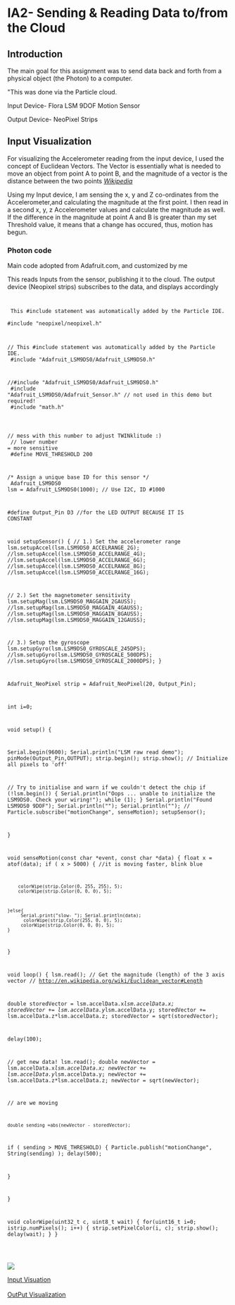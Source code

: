 <h1>IA2- Sending & Reading Data to/from the Cloud</h1>

<h2>Introduction</h2>
<p>The main goal for this assignment was to send data back and forth from a physical object (the Photon) to a computer. 

"This was done via the Particle cloud.</p>

<p>Input Device- Flora LSM 9DOF Motion Sensor</p>

<p>Output Device- NeoPixel Strips</p>

<h2>Input Visualization</h2>
<p>For visualizing the Accelerometer reading from the input device, I used the concept of Euclidean Vectors. The Vector is essentially what is needed to move an object from point A to point B, and the magnitude of a vector is the distance between the two points <cite>
<a href="https://en.wikipedia.org/wiki/Euclidean_vector" target="_blank">Wikipedia</a></cite> </p>

<p> Using my Input device, I am sensing the x, y and Z co-ordinates from the Accelerometer,and calculating the magnitude at the first point. I then read in a second x, y, z Accelerometer values and calculate the magnitude as well. If the difference in the magnitude at point A and B is greater than my set Threshold value, it means that a change has occured, thus, motion has begun.</p>

<h3>Photon code </h3>
<p>Main code adopted from Adafruit.com, and customized by  me</p>
<p>This reads Inputs from the sensor, publishing it to the cloud. The output device (Neopixel strips) subscribes to the data, and displays accordingly</p>


<code>
<p> This #include statement was automatically added by the Particle IDE.<br>
#include "neopixel/neopixel.h"<br>

// This #include statement was automatically added by the Particle IDE.<br>
#include "Adafruit_LSM9DS0/Adafruit_LSM9DS0.h"<br>

//#include "Adafruit_LSM9DS0/Adafruit_LSM9DS0.h"<br>
#include "Adafruit_LSM9DS0/Adafruit_Sensor.h"  // not used in this demo but required!<br>
#include "math.h"<br><br>



// mess with this number to adjust TWINklitude :)<br>
// lower number = more sensitive<br>
#define MOVE_THRESHOLD 200<br>

/* Assign a unique base ID for this sensor */<br>
Adafruit_LSM9DS0 lsm = Adafruit_LSM9DS0(1000);  // Use I2C, ID #1000<br>


#define  Output_Pin D3 //for the LED OUTPUT BECAUSE IT IS CONSTANT<br>
    

void setupSensor()
{
  // 1.) Set the accelerometer range
  lsm.setupAccel(lsm.LSM9DS0_ACCELRANGE_2G);
  //lsm.setupAccel(lsm.LSM9DS0_ACCELRANGE_4G);
  //lsm.setupAccel(lsm.LSM9DS0_ACCELRANGE_6G);
  //lsm.setupAccel(lsm.LSM9DS0_ACCELRANGE_8G);
  //lsm.setupAccel(lsm.LSM9DS0_ACCELRANGE_16G);

  // 2.) Set the magnetometer sensitivity
  lsm.setupMag(lsm.LSM9DS0_MAGGAIN_2GAUSS);
  //lsm.setupMag(lsm.LSM9DS0_MAGGAIN_4GAUSS);
  //lsm.setupMag(lsm.LSM9DS0_MAGGAIN_8GAUSS);
  //lsm.setupMag(lsm.LSM9DS0_MAGGAIN_12GAUSS);

  // 3.) Setup the gyroscope
  lsm.setupGyro(lsm.LSM9DS0_GYROSCALE_245DPS);
  //lsm.setupGyro(lsm.LSM9DS0_GYROSCALE_500DPS);
  //lsm.setupGyro(lsm.LSM9DS0_GYROSCALE_2000DPS);
}

Adafruit_NeoPixel strip = Adafruit_NeoPixel(20, Output_Pin); 

int i=0;


void setup()
{
   
   Serial.begin(9600);
   Serial.println("LSM raw read demo");
   pinMode(Output_Pin,OUTPUT);
   strip.begin();
   strip.show(); // Initialize all pixels to 'off'

  // Try to initialise and warn if we couldn't detect the chip
  if (!lsm.begin())
  {
    Serial.println("Oops ... unable to initialize the LSM9DS0. Check your wiring!");
    while (1);
  }
  Serial.println("Found LSM9DS0 9DOF");
  Serial.println("");
  Serial.println("");
  //
  Particle.subscribe("motionChange", senseMotion);
  setupSensor();
  
}

 void senseMotion(const char *event, const char *data)
{
     float x = atof(data);
   if ( x > 5000) { //it is moving faster, blink blue

        colorWipe(strip.Color(0, 255, 255), 5);
        colorWipe(strip.Color(0, 0, 0), 5);  
     
      
       
    }else{
         Serial.print("slow- "); Serial.println(data);
          colorWipe(strip.Color(255, 0, 0), 5);
         colorWipe(strip.Color(0, 0, 0), 5); 
    }
}




void loop()
{
  lsm.read();
// Get the magnitude (length) of the 3 axis vector
  // http://en.wikipedia.org/wiki/Euclidean_vector#Length
  
  
  double storedVector = lsm.accelData.x*lsm.accelData.x;
  storedVector += lsm.accelData.y*lsm.accelData.y;
  storedVector += lsm.accelData.z*lsm.accelData.z;
  storedVector = sqrt(storedVector);
 

  
  delay(100);
  
  // get new data!
  lsm.read();
  double newVector = lsm.accelData.x*lsm.accelData.x;
  newVector += lsm.accelData.y*lsm.accelData.y;
  newVector += lsm.accelData.z*lsm.accelData.z;
  newVector = sqrt(newVector);


  // are we moving 
  
    double sending =abs(newVector - storedVector);
  
  if ( sending > MOVE_THRESHOLD) {
   Particle.publish("motionChange", String(sending)  );
     delay(500);
        
   }
  
  
}

 
  void colorWipe(uint32_t c, uint8_t wait) {
      for(uint16_t i=0; istrip.numPixels(); i++) {
          strip.setPixelColor(i, c);
          strip.show();
          delay(wait);
      }
  }
  


</code><br>
<img src="https://github.com/Val-exand3r/hcin720-fall16/tree/master/Assignment2-%252520Senors/photonJavascript/jquery.animateSprite/jquery.animateSprite-master/img/extra.jpg">

<a href="http://rawgit.com/Val-exand3r/hcin720-fall16/master/Assignment2-%2520Senors/photonJavascript/jquery.animateSprite/jquery.animateSprite-master/walkingLive.html" target="_blank">
Input Visuation
</a><br><br>
<a href="http://rawgit.com/Val-exand3r/hcin720-fall16/master/Assignment2-%20Senors/photonJavascript/particleTweet.html" target="_blank">OutPut Visualization</a>
